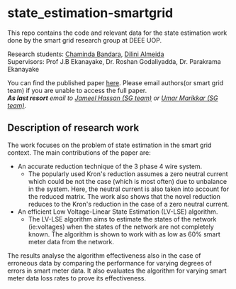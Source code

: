 # state_estimation-smartgrid

This repo contains the code and relevant data for the state estimation work done by the smart grid research group at DEEE UOP. 

Research students: [Chaminda Bandara](https://scholar.google.com/citations?user=WwLxOJYAAAAJ&hl=en), [Dilini Almeida](https://scholar.google.com/citations?user=dzzvaeQAAAAJ&hl=en)<br>
Supervisors: Prof J.B Ekanayake, Dr. Roshan Godaliyadda, Dr. Parakrama Ekanayake

You can find the published paper [here](https://www.sciencedirect.com/science/article/abs/pii/S0142061519336518). Please email authors(or smart grid team) if you are unable to access the full paper. <br>
***As last resort** email to [Jameel Hassan (SG team)](mailto:jameel.hassan.2014.eng.pdn.ac.lk) or [Umar Marikkar (SG team)](mailto:umar.m.eng.pdn.ac.lk).*

## Description of research work

The work focuses on the problem of state estimation in the smart grid context. The main contributions of the paper are:
- An accurate reduction technique of the 3 phase 4 wire system.
  - The popularly used Kron's reduction assumes a zero neutral current which could be not the case (which is most often) due to unbalance in the system. Here, the neutral current is also taken into account for the reduced matrix. The work also shows that the novel reduction reduces to the Kron's reduction in the case of a zero neutral current. 
- An efficient Low Voltage-Linear State Estimation (LV-LSE) algorithm.
  - The LV-LSE algorithm aims to estimate the states of the network (ie:voltages) when the states of the network are not completely known. The algorithm is shown to work with as low as 60% smart meter data from the network. 

The results analyse the algorithm effectiveness also in the case of erroneous data by comparing the performance for varying degrees of errors in smart meter data. It also evaluates the algorithm for varying smart meter data loss rates to prove its effectiveness. 
